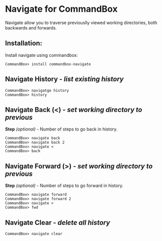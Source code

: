 # Navigate for CommandBox

Navigate allow you to traverse previouslly viewed working directories, both backwards and forwards.

## Installation:

Install navigate using commandbox:

```
CommandBox> install commandbox-navigate
```

## Navigate History - *list existing history*

```
CommandBox> navigatge history
CommandBox> history
```

## Navigate Back (<) - *set working directory to previous*
**Step** *(optional)* - Number of steps to go back in history.
```
CommandBox> navigate back
CommandBox> navigate back 2
CommandBox> navigate <
CommandBox> back
```

## Navigate Forward (>) - *set working directory to previous*
**Step** *(optional)* - Number of steps to go forward in history.

```
CommandBox> navigate forward
CommandBox> navigate forward 2
CommandBox> navigate >
CommandBox> fwd
```

## Navigate Clear - *delete all history*

```
CommandBox> navigate clear
```